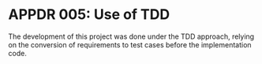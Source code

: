 # APPDR 005: Use of TDD

The development of this project was done under the TDD approach, relying on the conversion of requirements to test cases before the implementation code.
